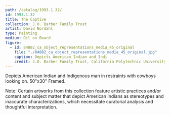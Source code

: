 ```yaml
---
path: /catalog/1993.1.32/
id: 1993.1.32
title: The Captive
collection: J.O. Barber Family Trust
artist: David Nordahl
type: Painting
medium: Oil on Board
figure:
  - id: 84882_ca_object_representations_media_45_original
    file: "./84882_ca_object_representations_media_45_original.jpg"
    caption: Depicts American Indian and Indi
    credit: J.O. Barber Family Trust, California Polytechnic University\nThe images associated with the objects on this website are protected under United States copyright laws. We are pleased to share these materials as an educational resource for the public for non-commercial, educational and personal use only, or for fair use as defined by law.
---
```

Depicts American Indian and Indigenous man in restraints with cowboys looking on.
50"x30" Framed. 

Note: Certain artworks from this collection feature artistic practices and/or content and subject matter that depict American Indians as stereotypes and inaccurate characterizations, which necessitate curatorial analysis and thoughtful interpretation.
